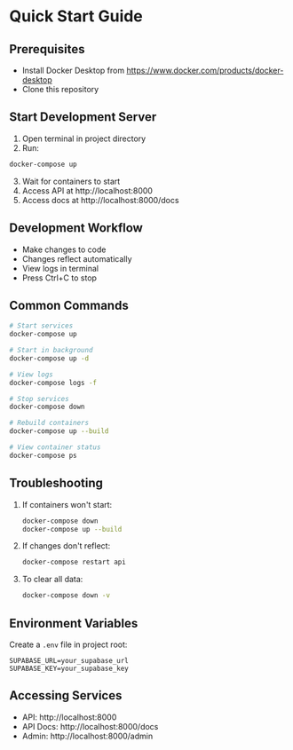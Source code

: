 # Quick Start Guide

## Prerequisites
- Install Docker Desktop from https://www.docker.com/products/docker-desktop
- Clone this repository

## Start Development Server
1. Open terminal in project directory
2. Run:
```bash
docker-compose up
```
3. Wait for containers to start
4. Access API at http://localhost:8000
5. Access docs at http://localhost:8000/docs

## Development Workflow
- Make changes to code
- Changes reflect automatically
- View logs in terminal
- Press Ctrl+C to stop

## Common Commands
```bash
# Start services
docker-compose up

# Start in background
docker-compose up -d

# View logs
docker-compose logs -f

# Stop services
docker-compose down

# Rebuild containers
docker-compose up --build

# View container status
docker-compose ps
```

## Troubleshooting
1. If containers won't start:
   ```bash
   docker-compose down
   docker-compose up --build
   ```

2. If changes don't reflect:
   ```bash
   docker-compose restart api
   ```

3. To clear all data:
   ```bash
   docker-compose down -v
   ```

## Environment Variables
Create a `.env` file in project root:
```env
SUPABASE_URL=your_supabase_url
SUPABASE_KEY=your_supabase_key
```

## Accessing Services
- API: http://localhost:8000
- API Docs: http://localhost:8000/docs
- Admin: http://localhost:8000/admin 